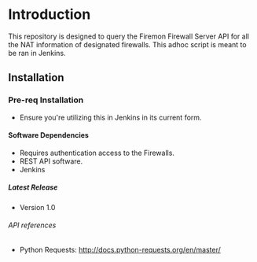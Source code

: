 # Introduction

This repository is designed to query the Firemon Firewall Server API for all the NAT information of designated firewalls.  This adhoc script is meant to be ran in Jenkins.

## Installation

### Pre-req Installation

* Ensure you're utilizing this in Jenkins in its current form.

#### Software Dependencies

* Requires authentication access to the Firewalls.
* REST API software.
* Jenkins

##### Latest Release

* Version 1.0

###### API references

* Python Requests: <http://docs.python-requests.org/en/master/>